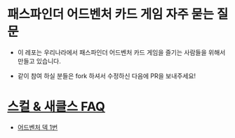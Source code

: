 패스파인더 어드벤처 카드 게임 자주 묻는 질문
=======================================

* 이 레포는 우리나라에서 패스파인더 어드벤처 카드 게임을 즐기는 사람들을 위해서 만들고 있습니다.

* 같이 참여 하실 분들은 fork 하셔서 수정하신 다음에 PR을 보내주세요!

# [스컬 & 새클스 FAQ](SnS-FAQ.md)

* [어드벤처 덱 1번](SnS-FAQ.md#카드-질문-웜우드-뮤니티어드벤처-덱-1card-questions-the-wormwood-mutiny-skull--shackles-adventure-deck-1)